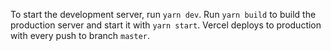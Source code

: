 To start the development server, run `yarn dev`.
Run `yarn build` to build the production server and start it with `yarn start`.
Vercel deploys to production with every push to branch `master`.

